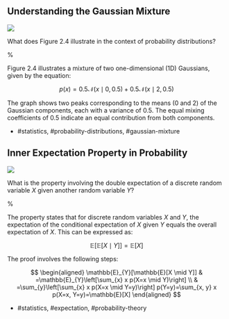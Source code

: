 ## Understanding the Gaussian Mixture

![](https://cdn.mathpix.com/cropped/2024_06_13_398d6182f58c2c67baf7g-1.jpg?height=329&width=498&top_left_y=239&top_left_x=751)

What does Figure 2.4 illustrate in the context of probability distributions?

%

Figure 2.4 illustrates a mixture of two one-dimensional (1D) Gaussians, given by the equation:

$$
p(x)=0.5 \mathcal{N}(x \mid 0,0.5)+0.5 \mathcal{N}(x \mid 2,0.5)
$$

The graph shows two peaks corresponding to the means (0 and 2) of the Gaussian components, each with a variance of 0.5. The equal mixing coefficients of 0.5 indicate an equal contribution from both components.

- #statistics, #probability-distributions, #gaussian-mixture

## Inner Expectation Property in Probability

![](https://cdn.mathpix.com/cropped/2024_06_13_398d6182f58c2c67baf7g-1.jpg?height=329&width=498&top_left_y=239&top_left_x=751)

What is the property involving the double expectation of a discrete random variable $X$ given another random variable $Y$?

%

The property states that for discrete random variables $X$ and $Y$, the expectation of the conditional expectation of $X$ given $Y$ equals the overall expectation of $X$. This can be expressed as:

$$
\mathbb{E}[ \mathbb{E}[X \mid Y] ] = \mathbb{E}[X]
$$

The proof involves the following steps:

$$
\begin{aligned}
\mathbb{E}_{Y}[\mathbb{E}[X \mid Y]] & =\mathbb{E}_{Y}\left[\sum_{x} x p(X=x \mid Y)\right] \\
& =\sum_{y}\left[\sum_{x} x p(X=x \mid Y=y)\right] p(Y=y)=\sum_{x, y} x p(X=x, Y=y)=\mathbb{E}[X]
\end{aligned}
$$

- #statistics, #expectation, #probability-theory